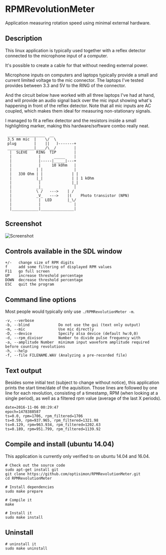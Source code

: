 # RPMRevolutionMeter

Application measuring rotation speed using minimal external hardware.


## Description

This linux application is typically used together with a reflex detector
connected to the microphone input of a computer.

It's possible to create a cable for that without needing external power.

Microphone inputs on computers and laptops typically 
provide a small and current limited voltage to the mic connector.
The laptops I've tested provides between 3.3 and 5V to the RING of the
connector.

And the circuit below have worked with all three laptops I've had at hand,
and will provide an audio signal back over the mic input showing what's
happening in front of the reflex detector. Note that all mic inputs are
AC coupled, which makes them ideal for measuring non-stationary signals.

I managed to fit a reflex detector and the resistors inside a small
highlighting marker, making this hardware/software combo really neat.


```
 _________________  __
 3.5 mm mic  |    \/  \
 plug        |    ||   )-------+
 ____________|____/\__/        |
  |  SLEVE    RING  TIP        |
  |            |      _____    |
  |            |-----|_____|---+
  |            |     10 kOhm   |
  |           | |              |
  |   330 Ohm | |             | |
  |           |_|             | | 1 kOhm
  |            |              |_|
  |           _|_              |
  |           \ /   --->    | /
  |           _V_   --->    |(    Photo transistor (NPN)
  |            |  LED       |_\/
  |            |               |
  |____________|_______________|
```

## Screenshot

![Screenshot](/../screenshots/screenshots/screenshot.png?raw=true "Screenshot")


## Controls available in the SDL window

```
+/-   change size of RPM digits
f     add some filtering of displayed RPM values
F11   go full screen
UP    increase threshold percentage
DOWN  decrease threshold percentage
ESC   quit the program
```


## Command line options

Most people would typically only use `./RPMRevolutionMeter -m`.

```
-v, --verbose
-b, --blind             Do not use the gui (text only output)
-m, --mic               Use mic directly
-D, --device            Specify alsa device (default hw:0,0)
-d, --rpm_divisor       Number to divide pulse frequency with
-a, --amplitude Number  minimum input waveform amplitude required before counting revolutions
-h, --help
-f, --file FILENAME.WAV (Analyzing a pre-recorded file)
```

## Text output
Besides some initial text (subject to change without notice), this application
prints the start time/date of the aquisition.
Those lines are followed by one line for each revolution, consisting of a timestamp, RPM (when looking at a single period), as well as a filtered rpm value (average of the last X periods).

```
date=2016-11-06 00:29:47
epoch=1478388587
ts=0.0, rpm=1706, rpm_filtered=1706
ts=0.59, rpm=937.965, rpm_filtered=1321.98
ts=0.129, rpm=963.934, rpm_filtered=1202.63
ts=0.189, rpm=951.799, rpm_filtered=1139.92
```

## Compile and install (ubuntu 14.04)
This application is currently only verified to on ubuntu 14.04 and 16.04.

```
# Check out the source code
sudo apt-get install git
git clone https://github.com/optisimon/RPMRevolutionMeter.git
cd RPMRevolutionMeter

# Install dependencies
sudo make prepare

# Compile it
make

# Install it
sudo make install
```


## Uninstall

```
# uninstall it
sudo make uninstall
```
